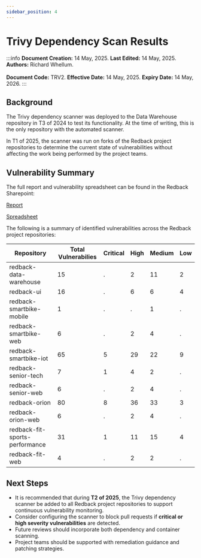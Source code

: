 ```yaml
---
sidebar_position: 4
---
```


# Trivy Dependency Scan Results

:::info
**Document Creation:** 14 May, 2025. **Last Edited:** 14 May, 2025. **Authors:** Richard Whellum. 
<br></br> **Document Code:** TRV2. **Effective Date:** 14 May, 2025. **Expiry Date:** 14 May, 2026.
:::

## Background

The Trivy dependency scanner was deployed to the Data Warehouse repository in T3 of 2024 to test its functionality. At the time of writing, this is the only repository with the automated scanner. 

In T1 of 2025, the scanner was run on forks of the Redback project repositories to determine the current state of vulnerabilities without affecting the work being performed by the project teams.

## Vulnerability Summary

The full report and vulnerability spreadsheet can be found in the Redback Sharepoint:

[Report](https://deakin365.sharepoint.com/:x:/r/sites/RedbackOperations9/Shared%20Documents/Cyber%20Security%20Team/2025%20Trimester%201/Cybersecurity%20Team/SecDevOps/Trivy-Report.pdf)

[Spreadsheet](https://deakin365.sharepoint.com/:x:/r/sites/RedbackOperations9/Shared%20Documents/Cyber%20Security%20Team/2025%20Trimester%201/Cybersecurity%20Team/SecDevOps/Trivy-Report.xlsx)

The following is a summary of identified vulnerabilities across the Redback project repositories:

| Repository                               | Total Vulnerabilies | Critical| High | Medium | Low |
|------------------------------------------|---------------------|---------|------|--------|-----|
| redback-data-warehouse                   | 15                  |    .    |   2  |   11   |  2  |
| redback-ui                               | 16                  |    .    |   6  |   6    |  4  |
| redback-smartbike-mobile                 | 1                   |    .    |   .  |   1    |  .  |
| redback-smartbike-web                    | 6                   |    .    |   2  |   4    |  .  |
| redback-smartbike-iot                    | 65                  |    5    |  29  |   22   |  9  |
| redback-senior-tech                      | 7                   |    1    |   4  |   2    |  .  |
| redback-senior-web                       | 6                   |    .    |   2  |   4    |  .  |
| redback-orion                            | 80                  |    8    |  36  |   33   |  3  |
| redback-orion-web                        | 6                   |    .    |   2  |   4    |  .  |
| redback-fit-sports-performance           | 31                  |    1    |  11  |   15   |  4  |
| redback-fit-web                          | 4                   |    .    |   2  |   2    |  .  |

## Next Steps

- It is recommended that during **T2 of 2025**, the Trivy dependency scanner be added to all Redback project repositories to support continuous vulnerability monitoring.
- Consider configuring the scanner to block pull requests if **critical or high severity vulnerabilities** are detected.
- Future reviews should incorporate both dependency and container scanning.
- Project teams should be supported with remediation guidance and patching strategies.

